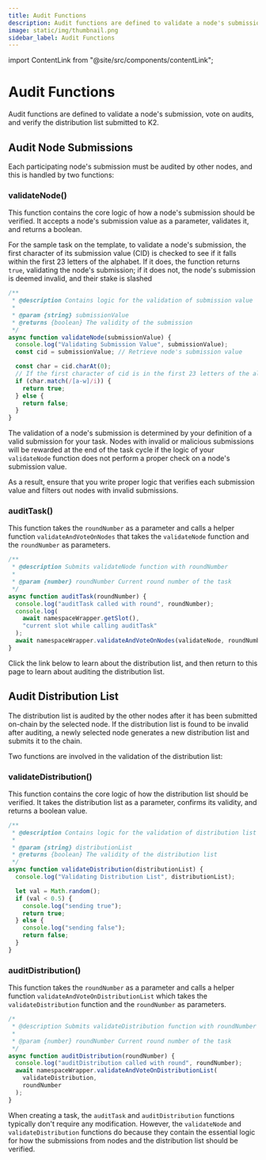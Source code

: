 ```yaml
---
title: Audit Functions
description: Audit functions are defined to validate a node's submission, vote on audits, and verify the distribution list submitted to K2.
image: static/img/thumbnail.png
sidebar_label: Audit Functions
---
```


import ContentLink from "@site/src/components/contentLink";

# Audit Functions

Audit functions are defined to validate a node's submission, vote on audits, and verify the distribution list submitted to K2.

## Audit Node Submissions

Each participating node's submission must be audited by other nodes, and this is handled by two functions:

### validateNode()

This function contains the core logic of how a node's submission should be verified. It accepts a node's submission value as a parameter, validates it, and returns a boolean.

For the sample task on the template, to validate a node's submission, the first character of its submission value (CID) is checked to see if it falls within the first 23 letters of the alphabet. If it does, the function returns `true`, validating the node's submission; if it does not, the node's submission is deemed invalid, and their stake is slashed

```javascript
/**
 * @description Contains logic for the validation of submission value
 *
 * @param {string} submissionValue
 * @returns {boolean} The validity of the submission
 */
async function validateNode(submissionValue) {
  console.log("Validating Submission Value", submissionValue);
  const cid = submissionValue; // Retrieve node's submission value

  const char = cid.charAt(0);
  // If the first character of cid is in the first 23 letters of the alphabet, return true
  if (char.match(/[a-w]/i)) {
    return true;
  } else {
    return false;
  }
}
```

The validation of a node's submission is determined by your definition of a valid submission for your task. Nodes with invalid or malicious submissions will be rewarded at the end of the task cycle if the logic of your `validateNode` function does not perform a proper check on a node's submission value.

As a result, ensure that you write proper logic that verifies each submission value and filters out nodes with invalid submissions.

### auditTask()

This function takes the `roundNumber` as a parameter and calls a helper function `validateAndVoteOnNodes` that takes the `validateNode` function and the `roundNumber` as parameters.

```javascript
/**
 * @description Submits validateNode function with roundNumber
 *
 * @param {number} roundNumber Current round number of the task
 */
async function auditTask(roundNumber) {
  console.log("auditTask called with round", roundNumber);
  console.log(
    await namespaceWrapper.getSlot(),
    "current slot while calling auditTask"
  );
  await namespaceWrapper.validateAndVoteOnNodes(validateNode, roundNumber);
}
```

Click the link below to learn about the distribution list, and then return to this page to learn about auditing the distribution list.

<ContentLink title="Distribution Functions" link="./distribution-functions" iconType="copy"/>

## Audit Distribution List

The distribution list is audited by the other nodes after it has been submitted on-chain by the selected node. If the distribution list is found to be invalid after auditing, a newly selected node generates a new distribution list and submits it to the chain.

Two functions are involved in the validation of the distribution list:

### validateDistribution()

This function contains the core logic of how the distribution list should be verified. It takes the distribution list as a parameter, confirms its validity, and returns a boolean value.

```javascript
/**
 * @description Contains logic for the validation of distribution list
 *
 * @param {string} distributionList
 * @returns {boolean} The validity of the distribution list
 */
async function validateDistribution(distributionList) {
  console.log("Validating Distribution List", distributionList);

  let val = Math.random();
  if (val < 0.5) {
    console.log("sending true");
    return true;
  } else {
    console.log("sending false");
    return false;
  }
}
```

### auditDistribution()

This function takes the `roundNumber` as a parameter and calls a helper function `validateAndVoteOnDistributionList` which takes the `validateDistribution` function and the `roundNumber` as parameters.

```javascript
/*
 * @description Submits validateDistribution function with roundNumber
 *
 * @param {number} roundNumber Current round number of the task
 */
async function auditDistribution(roundNumber) {
  console.log("auditDistribution called with round", roundNumber);
  await namespaceWrapper.validateAndVoteOnDistributionList(
    validateDistribution,
    roundNumber
  );
}
```

When creating a task, the `auditTask` and `auditDistribution` functions typically don't require any modification. However, the `validateNode` and `validateDistribution` functions do because they contain the essential logic for how the submissions from nodes and the distribution list should be verified.
